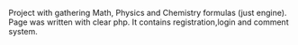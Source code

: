 Project with gathering Math, Physics and Chemistry formulas (just engine). Page was written with clear php. It contains registration,login and comment system.
